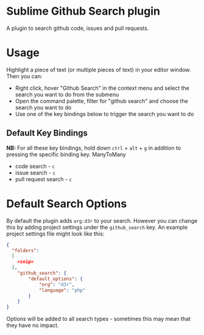 # Sublime Github Search plugin

A plugin to search github code, issues and pull requests.

# Usage

Highlight a piece of text (or multiple pieces of text) in your editor window. Then you can:

- Right click, hover "Github Search" in the context menu and select the search you want to do from the submenu
- Open the command palette, filter for "github search" and choose the search you want to do
- Use one of the key bindings below to trigger the search you want to do

## Default Key Bindings

**NB:** For all these key bindings, hold down `ctrl` + `alt` + `g` in addition to pressing the specific binding key.
ManyToMany
- code search - `c`
- issue search - `c`
- pull request search - `c`

# Default Search Options

By default the plugin adds `org:d3r` to your search. However you can change this by adding project settings under the `github_search` key. An example project settings file might look like this:

```json
{
  "folders":
  [
    <snip>
  ],
    "github_search": {
        "default_options": {
            "org": "d3r",
            "language": "php"
        }
    }
}
```

Options will be added to all search types - sometimes this may mean that they have no impact.
